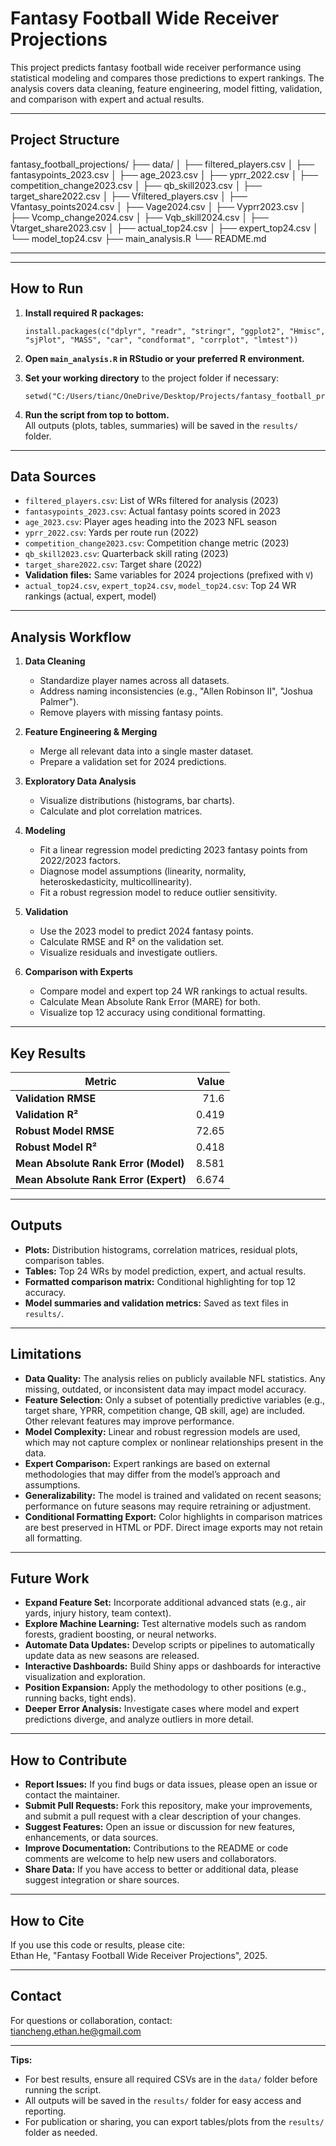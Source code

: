 # Fantasy Football Wide Receiver Projections

This project predicts fantasy football wide receiver performance using statistical modeling and compares those predictions to expert rankings. The analysis covers data cleaning, feature engineering, model fitting, validation, and comparison with expert and actual results.

---

## Project Structure

fantasy_football_projections/
├── data/
│ ├── filtered_players.csv
│ ├── fantasypoints_2023.csv
│ ├── age_2023.csv
│ ├── yprr_2022.csv
│ ├── competition_change2023.csv
│ ├── qb_skill2023.csv
│ ├── target_share2022.csv
│ ├── Vfiltered_players.csv
│ ├── Vfantasy_points2024.csv
│ ├── Vage2024.csv
│ ├── Vyprr2023.csv
│ ├── Vcomp_change2024.csv
│ ├── Vqb_skill2024.csv
│ ├── Vtarget_share2023.csv
│ ├── actual_top24.csv
│ ├── expert_top24.csv
│ └── model_top24.csv
├── main_analysis.R
└── README.md


---


---

## How to Run

1. **Install required R packages:**
    ```
    install.packages(c("dplyr", "readr", "stringr", "ggplot2", "Hmisc", "sjPlot", "MASS", "car", "condformat", "corrplot", "lmtest"))
    ```

2. **Open `main_analysis.R` in RStudio or your preferred R environment.**

3. **Set your working directory** to the project folder if necessary:
    ```
    setwd("C:/Users/tianc/OneDrive/Desktop/Projects/fantasy_football_projections")
    ```

4. **Run the script from top to bottom.**  
   All outputs (plots, tables, summaries) will be saved in the `results/` folder.

---

## Data Sources

- `filtered_players.csv`: List of WRs filtered for analysis (2023)
- `fantasypoints_2023.csv`: Actual fantasy points scored in 2023
- `age_2023.csv`: Player ages heading into the 2023 NFL season
- `yprr_2022.csv`: Yards per route run (2022)
- `competition_change2023.csv`: Competition change metric (2023)
- `qb_skill2023.csv`: Quarterback skill rating (2023)
- `target_share2022.csv`: Target share (2022)
- **Validation files:** Same variables for 2024 projections (prefixed with `V`)
- `actual_top24.csv`, `expert_top24.csv`, `model_top24.csv`: Top 24 WR rankings (actual, expert, model)

---

## Analysis Workflow

1. **Data Cleaning**
   - Standardize player names across all datasets.
   - Address naming inconsistencies (e.g., "Allen Robinson II", "Joshua Palmer").
   - Remove players with missing fantasy points.

2. **Feature Engineering & Merging**
   - Merge all relevant data into a single master dataset.
   - Prepare a validation set for 2024 predictions.

3. **Exploratory Data Analysis**
   - Visualize distributions (histograms, bar charts).
   - Calculate and plot correlation matrices.

4. **Modeling**
   - Fit a linear regression model predicting 2023 fantasy points from 2022/2023 factors.
   - Diagnose model assumptions (linearity, normality, heteroskedasticity, multicollinearity).
   - Fit a robust regression model to reduce outlier sensitivity.

5. **Validation**
   - Use the 2023 model to predict 2024 fantasy points.
   - Calculate RMSE and R² on the validation set.
   - Visualize residuals and investigate outliers.

6. **Comparison with Experts**
   - Compare model and expert top 24 WR rankings to actual results.
   - Calculate Mean Absolute Rank Error (MARE) for both.
   - Visualize top 12 accuracy using conditional formatting.

---

## Key Results

| Metric                              | Value   |
|--------------------------------------|--------:|
| **Validation RMSE**                  | 71.6    |
| **Validation R²**                    | 0.419   |
| **Robust Model RMSE**                | 72.65   |
| **Robust Model R²**                  | 0.418   |
| **Mean Absolute Rank Error (Model)** | 8.581   |
| **Mean Absolute Rank Error (Expert)**| 6.674   |

---

## Outputs

- **Plots:** Distribution histograms, correlation matrices, residual plots, comparison tables.
- **Tables:** Top 24 WRs by model prediction, expert, and actual results.
- **Formatted comparison matrix:** Conditional highlighting for top 12 accuracy.
- **Model summaries and validation metrics:** Saved as text files in `results/`.

---

## Limitations

- **Data Quality:** The analysis relies on publicly available NFL statistics. Any missing, outdated, or inconsistent data may impact model accuracy.
- **Feature Selection:** Only a subset of potentially predictive variables (e.g., target share, YPRR, competition change, QB skill, age) are included. Other relevant features may improve performance.
- **Model Complexity:** Linear and robust regression models are used, which may not capture complex or nonlinear relationships present in the data.
- **Expert Comparison:** Expert rankings are based on external methodologies that may differ from the model’s approach and assumptions.
- **Generalizability:** The model is trained and validated on recent seasons; performance on future seasons may require retraining or adjustment.
- **Conditional Formatting Export:** Color highlights in comparison matrices are best preserved in HTML or PDF. Direct image exports may not retain all formatting.

---

## Future Work

- **Expand Feature Set:** Incorporate additional advanced stats (e.g., air yards, injury history, team context).
- **Explore Machine Learning:** Test alternative models such as random forests, gradient boosting, or neural networks.
- **Automate Data Updates:** Develop scripts or pipelines to automatically update data as new seasons are released.
- **Interactive Dashboards:** Build Shiny apps or dashboards for interactive visualization and exploration.
- **Position Expansion:** Apply the methodology to other positions (e.g., running backs, tight ends).
- **Deeper Error Analysis:** Investigate cases where model and expert predictions diverge, and analyze outliers in more detail.

---

## How to Contribute

- **Report Issues:** If you find bugs or data issues, please open an issue or contact the maintainer.
- **Submit Pull Requests:** Fork this repository, make your improvements, and submit a pull request with a clear description of your changes.
- **Suggest Features:** Open an issue or discussion for new features, enhancements, or data sources.
- **Improve Documentation:** Contributions to the README or code comments are welcome to help new users and collaborators.
- **Share Data:** If you have access to better or additional data, please suggest integration or share sources.

---


## How to Cite

If you use this code or results, please cite:  
Ethan He, "Fantasy Football Wide Receiver Projections", 2025.

---

## Contact

For questions or collaboration, contact:  
tiancheng.ethan.he@gmail.com

---

**Tips:**
- For best results, ensure all required CSVs are in the `data/` folder before running the script.
- All outputs will be saved in the `results/` folder for easy access and reporting.
- For publication or sharing, you can export tables/plots from the `results/` folder as needed.
